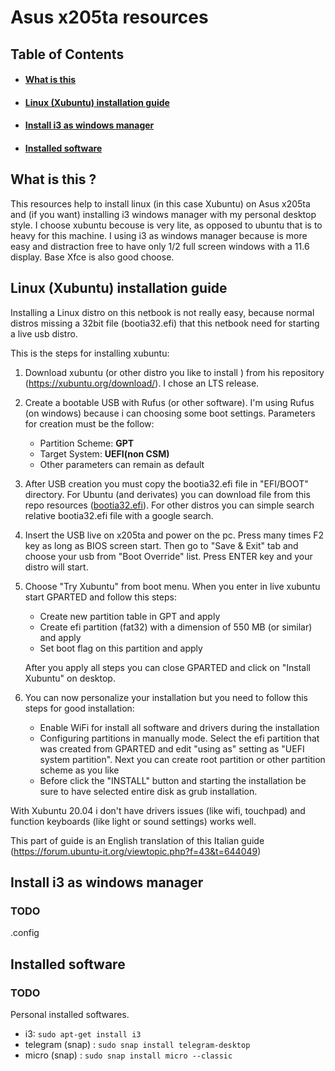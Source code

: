 # Asus x205ta resources



## Table of Contents



- #### [What is this](#wit)

- #### [Linux (Xubuntu) installation guide](#installxub)

- #### [Install i3 as windows manager](#installi3)

- #### [Installed software](#installsw)



## What is this ? <a name="wit"></a>

This resources help to install linux (in this case Xubuntu) on Asus x205ta and (if you want) installing i3 windows manager with my personal desktop style.
I choose xubuntu becouse is very lite, as opposed to ubuntu that is to heavy for this machine.
I using i3 as windows manager because is more easy and distraction free to have only 1/2 full screen windows with a 11.6 display.
Base Xfce is also good choose.




## Linux (Xubuntu) installation guide  <a name="installxub"></a>

Installing a Linux distro on this netbook is not really easy, because normal distros missing a 32bit file (bootia32.efi) that this netbook need for starting a live usb distro.

This is the steps for installing xubuntu:

1. Download xubuntu (or other distro you like to install ) from his  repository (https://xubuntu.org/download/). I chose an LTS release.

2. Create a bootable USB with Rufus (or other software). I'm using Rufus (on windows) because i can choosing some boot settings. Parameters for creation must be the follow:

   - Partition Scheme: **GPT**
   - Target System: **UEFI(non CSM)**
   - Other parameters can remain as default

3. After USB creation you must copy the bootia32.efi file in "EFI/BOOT" directory. For Ubuntu (and derivates) you can download file from this repo resources ([bootia32.efi](https://github.com/filirnd/x205ta/blob/master/resources/bootia32.efi)). 
   For other distros you can simple search relative bootia32.efi file with a google search.

4. Insert the USB live on x205ta and power on the pc. Press many times F2 key as long as BIOS screen start. Then go to "Save & Exit" tab and choose your usb from "Boot Override" list. Press ENTER key and your distro will start.

5. Choose "Try Xubuntu" from boot menu. When you enter in live xubuntu start GPARTED and follow this steps:

   - Create new partition table in GPT and apply
   - Create efi partition (fat32) with a dimension of 550 MB (or similar) and apply
   - Set boot flag on this partition and apply

   After you apply all steps you can close GPARTED and click on "Install Xubuntu" on desktop.

6. You can now personalize your installation but you need to follow this steps for good installation:

   - Enable WiFi for install all software and drivers during the installation
   - Configuring partitions in manually mode. Select the efi partition that was created from GPARTED and edit "using as" setting as "UEFI system partition".
     Next you can create root partition or other partition scheme as you like
   - Before click the "INSTALL" button and starting the installation be sure to have selected entire disk as grub installation.



With Xubuntu 20.04 i don't have drivers issues (like wifi, touchpad) and function keyboards (like light or sound settings) works well.



This part of guide is an English translation of this Italian guide (https://forum.ubuntu-it.org/viewtopic.php?f=43&t=644049)





## Install i3 as windows manager <a name="installi3"></a> 

### TODO

.config


## Installed software <a name="installsw"></a> 

### TODO

Personal installed softwares.

- i3: `sudo apt-get install i3`
- telegram (snap) : 
	`sudo snap install telegram-desktop`
- micro <file editor> (snap) : 
	`sudo snap install micro --classic`



